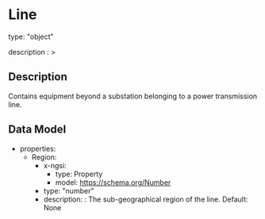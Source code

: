 # Line
type: "object"
description : >
## Description
Contains equipment beyond a substation belonging to a power transmission line.

## Data Model
  - properties:
    - Region:
      - x-ngsi:
        - type: Property
        - model: https://schema.org/Number
      - type: "number"
      - description: : The sub-geographical region of the line. Default: None
